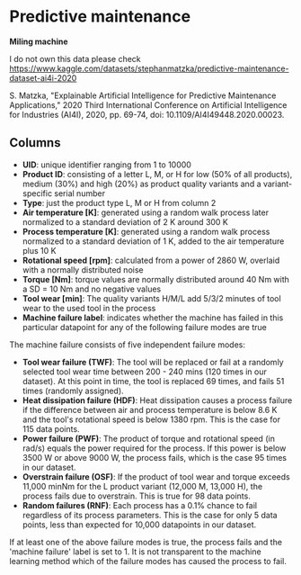 # Predictive maintenance


**Miling machine**

I do not own this data please check
https://www.kaggle.com/datasets/stephanmatzka/predictive-maintenance-dataset-ai4i-2020

S. Matzka, "Explainable Artificial Intelligence for Predictive Maintenance Applications," 2020 Third International Conference on Artificial Intelligence for Industries (AI4I), 2020, pp. 69-74, doi: 10.1109/AI4I49448.2020.00023.


## Columns

- **UID**: unique identifier ranging from 1 to 10000
- **Product ID**: consisting of a letter L, M, or H for low (50% of all products), medium (30%) and high (20%) as product quality variants and a variant-specific serial number
- **Type**: just the product type L, M or H from column 2
- **Air temperature [K]**: generated using a random walk process later normalized to a standard deviation of 2 K around 300 K
- **Process temperature [K]**: generated using a random walk process normalized to a standard deviation of 1 K, added to the air temperature plus 10 K
- **Rotational speed [rpm]**: calculated from a power of 2860 W, overlaid with a normally distributed noise
- **Torque [Nm]**: torque values are normally distributed around 40 Nm with a SD = 10 Nm and no negative values
- **Tool wear [min]**: The quality variants H/M/L add 5/3/2 minutes of tool wear to the used tool in the process
- **Machine failure label**: indicates whether the machine has failed in this particular datapoint for any of the following failure modes are true

The machine failure consists of five independent failure modes:

- **Tool wear failure (TWF)**: The tool will be replaced or fail at a randomly selected tool wear time between 200 - 240 mins (120 times in our dataset). At this point in time, the tool is replaced 69 times, and fails 51 times (randomly assigned).
- **Heat dissipation failure (HDF)**: Heat dissipation causes a process failure if the difference between air and process temperature is below 8.6 K and the tool's rotational speed is below 1380 rpm. This is the case for 115 data points.
- **Power failure (PWF)**: The product of torque and rotational speed (in rad/s) equals the power required for the process. If this power is below 3500 W or above 9000 W, the process fails, which is the case 95 times in our dataset.
- **Overstrain failure (OSF)**: If the product of tool wear and torque exceeds 11,000 minNm for the L product variant (12,000 M, 13,000 H), the process fails due to overstrain. This is true for 98 data points.
- **Random failures (RNF)**: Each process has a 0.1% chance to fail regardless of its process parameters. This is the case for only 5 data points, less than expected for 10,000 datapoints in our dataset.

If at least one of the above failure modes is true, the process fails and the 'machine failure' label is set to 1. It is not transparent to the machine learning method which of the failure modes has caused the process to fail.